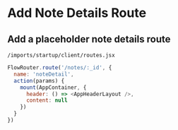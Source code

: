 # Add Note Details Route


## Add a placeholder note details route

``` /imports/startup/client/routes.jsx ```

```js
FlowRouter.route('/notes/:_id', {
  name: 'noteDetail',
  action(params) {
    mount(AppContainer, {
      header: () => <AppHeaderLayout />,
      content: null
    })
  }
})

```
